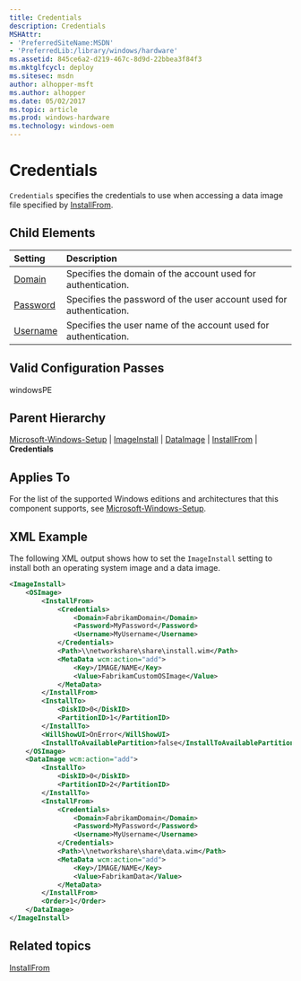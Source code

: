 ```yaml
---
title: Credentials
description: Credentials
MSHAttr:
- 'PreferredSiteName:MSDN'
- 'PreferredLib:/library/windows/hardware'
ms.assetid: 845ce6a2-d219-467c-8d9d-22bbea3f84f3
ms.mktglfcycl: deploy
ms.sitesec: msdn
author: alhopper-msft
ms.author: alhopper
ms.date: 05/02/2017
ms.topic: article
ms.prod: windows-hardware
ms.technology: windows-oem
---
```

# Credentials

`Credentials` specifies the credentials to use when accessing a data image file specified by [InstallFrom](microsoft-windows-setup-imageinstall-dataimage-installfrom.md).

## Child Elements

| Setting                 | Description                                                                           |
|:------------------------|:--------------------------------------------------------------------------------------|
| [Domain](microsoft-windows-setup-imageinstall-dataimage-installfrom-credentials-domain.md) | Specifies the domain of the account used for authentication. |
| [Password](microsoft-windows-setup-imageinstall-dataimage-installfrom-credentials-password.md) | Specifies the password of the user account used for authentication. |
| [Username](microsoft-windows-setup-imageinstall-dataimage-installfrom-credentials-username.md) | Specifies the user name of the account used for authentication. |

## Valid Configuration Passes

windowsPE

## Parent Hierarchy

[Microsoft-Windows-Setup](microsoft-windows-setup.md) | [ImageInstall](microsoft-windows-setup-imageinstall.md) | [DataImage](microsoft-windows-setup-imageinstall-dataimage.md) | [InstallFrom](microsoft-windows-setup-imageinstall-dataimage-installfrom.md) | **Credentials**

## Applies To

For the list of the supported Windows editions and architectures that this component supports, see [Microsoft-Windows-Setup](microsoft-windows-setup.md).

## XML Example

The following XML output shows how to set the `ImageInstall` setting to install both an operating system image and a data image.

```XML
<ImageInstall>
    <OSImage>
        <InstallFrom>
            <Credentials>
                <Domain>FabrikamDomain</Domain>
                <Password>MyPassword</Password>
                <Username>MyUsername</Username>
            </Credentials>
            <Path>\\networkshare\share\install.wim</Path>
            <MetaData wcm:action="add">
                <Key>/IMAGE/NAME</Key>
                <Value>FabrikamCustomOSImage</Value>
            </MetaData>
        </InstallFrom>
        <InstallTo>
            <DiskID>0</DiskID>
            <PartitionID>1</PartitionID>
        </InstallTo>
        <WillShowUI>OnError</WillShowUI>
        <InstallToAvailablePartition>false</InstallToAvailablePartition>
    </OSImage>
    <DataImage wcm:action="add">
        <InstallTo>
            <DiskID>0</DiskID>
            <PartitionID>2</PartitionID>
        </InstallTo>
        <InstallFrom>
            <Credentials>
                <Domain>FabrikamDomain</Domain>
                <Password>MyPassword</Password>
                <Username>MyUsername</Username>
            </Credentials>
            <Path>\\networkshare\share\data.wim</Path>
            <MetaData wcm:action="add">
                <Key>/IMAGE/NAME</Key>
                <Value>FabrikamData</Value>
            </MetaData>
        </InstallFrom>
        <Order>1</Order>
    </DataImage>
</ImageInstall>
```

## Related topics

[InstallFrom](microsoft-windows-setup-imageinstall-dataimage-installfrom.md)
